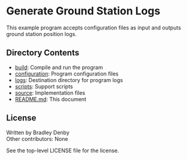 # Generate Ground Station Logs

This example program accepts configuration files as input and outputs ground
station position logs.

## Directory Contents

* [build](build/README.md): Compile and run the program
* [configuration](configuration/README.md): Program configuration files
* [logs](logs/README.md): Destination directory for program logs
* [scripts](scripts/README.md): Support scripts
* [source](source/generate-gnds.cpp): Implementation files
* [README.md](README.md): This document

## License

Written by Bradley Denby  
Other contributors: None

See the top-level LICENSE file for the license.
